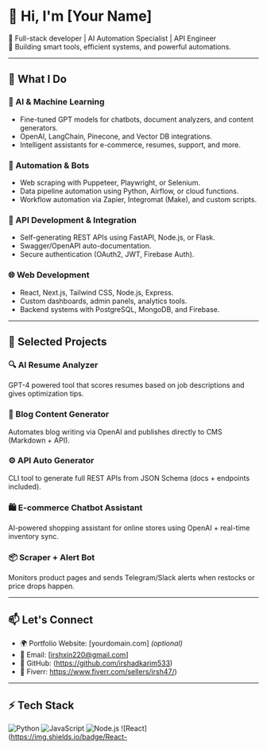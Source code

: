 # 👋 Hi, I'm [Your Name]

🚀 Full-stack developer | AI Automation Specialist | API Engineer  
🧠 Building smart tools, efficient systems, and powerful automations.

---

## 🔧 What I Do

### 🧠 AI & Machine Learning
- Fine-tuned GPT models for chatbots, document analyzers, and content generators.
- OpenAI, LangChain, Pinecone, and Vector DB integrations.
- Intelligent assistants for e-commerce, resumes, support, and more.

### 🤖 Automation & Bots
- Web scraping with Puppeteer, Playwright, or Selenium.
- Data pipeline automation using Python, Airflow, or cloud functions.
- Workflow automation via Zapier, Integromat (Make), and custom scripts.

### 🔌 API Development & Integration
- Self-generating REST APIs using FastAPI, Node.js, or Flask.
- Swagger/OpenAPI auto-documentation.
- Secure authentication (OAuth2, JWT, Firebase Auth).

### 🌐 Web Development
- React, Next.js, Tailwind CSS, Node.js, Express.
- Custom dashboards, admin panels, analytics tools.
- Backend systems with PostgreSQL, MongoDB, and Firebase.

---

## 🧪 Selected Projects

### 🔍 AI Resume Analyzer
GPT-4 powered tool that scores resumes based on job descriptions and gives optimization tips.

### 📝 Blog Content Generator
Automates blog writing via OpenAI and publishes directly to CMS (Markdown + API).

### ⚙️ API Auto Generator
CLI tool to generate full REST APIs from JSON Schema (docs + endpoints included).

### 🛍️ E-commerce Chatbot Assistant
AI-powered shopping assistant for online stores using OpenAI + real-time inventory sync.

### 📦 Scraper + Alert Bot
Monitors product pages and sends Telegram/Slack alerts when restocks or price drops happen.

---

## 📫 Let's Connect

- 🌍 Portfolio Website: [yourdomain.com] *(optional)*
- 📧 Email: [irshxin220@gmail.com]
- 🧰 GitHub: (https://github.com/irshadkarim533)
- 💼 Fiverr: https://www.fiverr.com/sellers/irsh47/)

---

## ⚡ Tech Stack

![Python](https://img.shields.io/badge/Python-3776AB?style=flat&logo=python&logoColor=white)
![JavaScript](https://img.shields.io/badge/JavaScript-F7DF1E?style=flat&logo=javascript&logoColor=black)
![Node.js](https://img.shields.io/badge/Node.js-339933?style=flat&logo=node.js&logoColor=white)
![React](https://img.shields.io/badge/React-
